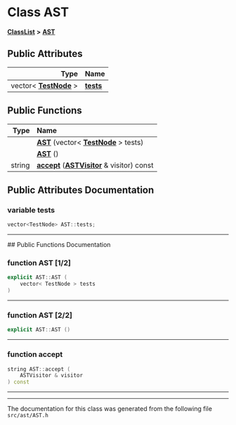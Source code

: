 

# Class AST



[**ClassList**](annotated.md) **>** [**AST**](classAST.md)


























## Public Attributes

| Type | Name |
| ---: | :--- |
|  vector&lt; [**TestNode**](classTestNode.md) &gt; | [**tests**](#variable-tests)  <br> |
















## Public Functions

| Type | Name |
| ---: | :--- |
|   | [**AST**](#function-ast-12) (vector&lt; [**TestNode**](classTestNode.md) &gt; tests) <br> |
|   | [**AST**](#function-ast-22) () <br> |
|  string | [**accept**](#function-accept) ([**ASTVisitor**](classASTVisitor.md) & visitor) const<br> |




























## Public Attributes Documentation




### variable tests 

```C++
vector<TestNode> AST::tests;
```




<hr>
## Public Functions Documentation




### function AST [1/2]

```C++
explicit AST::AST (
    vector< TestNode > tests
) 
```




<hr>



### function AST [2/2]

```C++
explicit AST::AST () 
```




<hr>



### function accept 

```C++
string AST::accept (
    ASTVisitor & visitor
) const
```




<hr>

------------------------------
The documentation for this class was generated from the following file `src/ast/AST.h`

